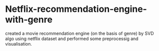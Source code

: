 # Netflix-recommendation-engine-with-genre
created a movie recommendation engine (on the basis of genre) by SVD algo using netflix dataset and performed some preprocessig and visualisation.
